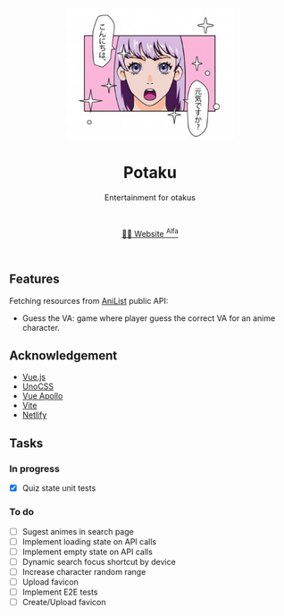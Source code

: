 <br>

<p align="center">
<img src="https://github.com/augustoyuudi/potaku/blob/main/.github/front-image.jpeg?raw=true" style="width:300px;" />
</p>

<h1 align="center">Potaku</h1>

<p align="center">
Entertainment for otakus
</p>

<br>
<p align="center">
<a href="https://potaku-client.onrender.com">🧑‍💻 Website <sup>Alfa</sup></a>
</p>
<br>

## Features

Fetching resources from [AniList](https://anilist.gitbook.io/anilist-apiv2-docs/) public API:

- Guess the VA: game where player guess the correct VA for an anime character.

## Acknowledgement

- [Vue.js](https://vuejs.org/)
- [UnoCSS](https://github.com/unocss/unocss)
- [Vue Apollo](https://apollo.vuejs.org/)
- [Vite](https://vitejs.dev/)
- [Netlify](https://www.netlify.com/)

## Tasks

### In progress
- [x] Quiz state unit tests

### To do
- [ ] Sugest animes in search page
- [ ] Implement loading state on API calls
- [ ] Implement empty state on API calls
- [ ] Dynamic search focus shortcut by device
- [ ] Increase character random range
- [ ] Upload favicon
- [ ] Implement E2E tests
- [ ] Create/Upload favicon

